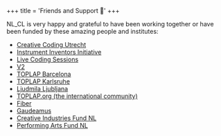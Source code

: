 +++
title = 'Friends and Support 👫'
+++

NL_CL is very happy and grateful to have been working together or have been funded by these amazing people and institutes:

- [Creative Coding Utrecht](https://creativecodingutrecht.nl/")
- [Instrument Inventors Initiative](https://instrumentinventors.org/")
- [Live Coding Sessions](https://livecodingsessions.nl/")
- [V2](https://v2.nl/")
- [TOPLAP Barcelona](https://toplap.cat/")
- [TOPLAP Karlsruhe](https://toplap-ka.de/")
- [Ljudmila Ljubljana](https://www.culture.si/en/Ljudmila_Art_and_Science_Laboratory")
- [TOPLAP.org (the international community)](https://toplap.org)
- [Fiber](https://www.fiber-space.nl/")
- [Gaudeamus](https://gaudeamus.nl/")
- [Creative Industries Fund NL](https://www.stimuleringsfonds.nl/")
- [Performing Arts Fund NL](https://fondspodiumkunsten.nl/")